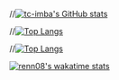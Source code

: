 //[![tc-imba's GitHub stats](https://github-readme-stats-peach-two.vercel.app/api?username=renn08&count_private=true&hide=contribs,prs&show_icons=true)](https://github.com/anuraghazra/github-readme-stats)

//[![Top Langs](https://github-readme-stats.vercel.app/api/top-langs/?username=renn08&layout=compact&langs_count=7)](https://github.com/anuraghazra/github-readme-stats)

//[![Top Langs](https://github-readme-stats.vercel.app/api/top-langs/?username=renn08&layout=compact)](https://github.com/anuraghazra/github-readme-stats)


[![renn08's wakatime stats](https://github-readme-stats-peach-two.vercel.app/api/wakatime?username=renn08&layout=compact)](https://github.com/anuraghazra/github-readme-stats)



